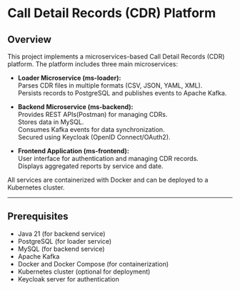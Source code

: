 #  Call Detail Records (CDR) Platform

## Overview
This project implements a microservices-based Call Detail Records (CDR) platform. The platform includes three main microservices:

- **Loader Microservice (ms-loader):**  
  Parses CDR files in multiple formats (CSV, JSON, YAML, XML).  
  Persists records to PostgreSQL and publishes events to Apache Kafka.

- **Backend Microservice (ms-backend):**  
  Provides REST APIs(Postman) for managing CDRs.  
  Stores data in MySQL.  
  Consumes Kafka events for data synchronization.  
  Secured using Keycloak (OpenID Connect/OAuth2).

- **Frontend Application (ms-frontend):**  
  User interface for authentication and managing CDR records.  
  Displays aggregated reports by service and date.

All services are containerized with Docker and can be deployed to a Kubernetes cluster.

---

## Prerequisites

- Java 21 (for backend service)  
- PostgreSQL (for loader service)  
- MySQL (for backend service)  
- Apache Kafka  
- Docker and Docker Compose (for containerization)  
- Kubernetes cluster (optional for deployment)  
- Keycloak server for authentication

